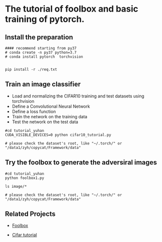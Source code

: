 # The tutorial of foolbox and basic training of pytorch. 

## Install the preparation 
```
#### recommend starting from py37
# conda create -n py37 python=3.7 
# conda install pytorch  torchvision 


pip install -r ./req.txt
```

## Train an image classifier
* Load and normalizing the CIFAR10 training and test datasets using torchvision
* Define a Convolutional Neural Network
* Define a loss function
* Train the network on the training data
* Test the network on the test data


```
#cd tutorial_yuhan
CUDA_VISIBLE_DEVICES=0 python cifar10_tutorial.py

# please check the dataset's root, like "~/.torch/" or "/data1/zyh/copycat/Framework/data"
```

## Try the foolbox to generate the adversiral images 

```
#cd tutorial_yuhan
python foolbox1.py

ls image/*

# please check the dataset's root, like "~/.torch/" or "/data1/zyh/copycat/Framework/data"

```
 

## Related Projects
* [Foolbox](https://github.com/bethgelab/foolbox/blob/master/examples/single_attack_pytorch_resnet18.py)

* [Cifar tutorial](https://pytorch.org/tutorials/beginner/blitz/cifar10_tutorial.html) 




